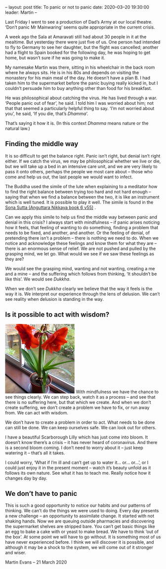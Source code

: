 –
layout: post
title: To panic or not to panic
date: 2020–03–20 19:30:00
leader: Martin
–

Last Friday I went to see a production of Dad’s Army at our local theatre. ‘Don’t panic Mr Mainwaring’ seems quite appropriate in the current crisis.

A week ago the Sala at Amaravati still had about 30 people in it at the mealtime. But yesterday there were just five of us. One person had intended to fly to Germany to see her daughter, but the flight was cancelled; another had a flight to Spain booked for the following day, he was hoping to get home, but wasn’t sure if he was going to make it.

My namesake Martin was there, sitting in his wheelchair in the back room where he always sits. He is in his 80s and depends on visiting the monastery for his main meal of the day. He doesn’t have a plan B. I had taken him to the supermarket before the panic buying really kicked in, but I couldn’t persuade him to buy anything other than food for his breakfast.

He was philosophical about catching the virus. He has lived through a war. ‘People panic out of fear’, he said. I told him I was worried about him; not that that seemed a particularly helpful thing to say. ‘I’m not worried about you’, he said, ‘If you die, that’s *Dhamma*’.

That’s saying it how it is. (In this context *Dhamma* means nature or the natural law.)

## Finding the middle way ##

It is so difficult to get the balance right. Panic isn’t right, but denial isn’t right either. If we catch the virus, we may be philosophical whether we live or die, but we will take up a bed in an intensive care unit, and we are very likely to pass it onto others, perhaps the people we most care about – those who come and help us out, the last people we would want to infect.

The Buddha used the simile of the lute when explaining to a meditator how to find the right balance between trying too hard and not hard enough – saying that when we find a balance between the two, it is like an instrument which is well tuned. It is possible to play it well. The simile is found in the [Sona Sutta (Anguttara Nikkaya book 6 v55)](https://www.dhammatalks.org/suttas/AN/AN6_55.html) .

Can we apply this simile to help us find the middle way between panic and denial in this crisis?  I always start with mindfulness – if panic arises noticing how it feels, that feeling of wanting to do something, finding a problem that needs to be fixed, and another, and another. Or the feeling of denial, of pretending there isn’t a problem – there is nothing we need to do. When we notice and acknowledge these feelings and know them for what they are – there is an enormous sense of relief. We are not pushed and pulled by the grasping mind, we let go.  What would we see if we saw these feelings as they are?

We would see the grasping mind, wanting and not wanting, creating a me and a mine – and the suffering which follows from thinking, ‘It shouldn’t be like this’. We would see *Dukkha*.

When we don’t see *Dukkha* clearly we believe that the way it feels is the way it is. We interpret our experience through the lens of delusion. We can’t see reality when delusion is standing in the way.

## Is it possible to act with wisdom? ##

![Scarborough lilly](/assets/scarborough-lilly.png) With mindfulness we have the chance to see things clearly. We can step back, watch it as a process – and see that there is no suffering here, but that which we create. And when we don’t create suffering, we don’t create a problem we have to fix, or run away from. We can act with wisdom.

We don’t have to create a problem in order to act. What needs to be done can still be done. We can keep ourselves safe. We can look out for others.

I have a beautiful Scarborough Lilly which has just come into bloom. It doesn’t know there’s a crisis – it has never heard of coronavirus. And there is a second bloom coming. I don’t need to worry about it – just keep watering it – that’s all it takes.

I could worry, ‘What if I’m ill and can’t get up to water it... or... or...’, or I could just enjoy it in the present moment – watch it’s beauty unfold as it follows its own nature. See what it has to teach me. Really notice how it changes day by day.

## We don’t have to panic ##

This is such a good opportunity to notice our habits and our patterns of thinking. We can’t do the things we were used to doing. Every day presents a new challenge – an opportunity to assimilate change. It started with not shaking hands. Now we are queuing outside pharmacies and discovering the supermarket shelves are stripped bare. You can’t get basic things like an egg to bake a cake with or yeast to make bread. We have to think ‘out of the box’. At some point we will have to go without. It is something most of us have never experienced before. I think we will discover it is possible, and although it may be a shock to the system, we will come out of it stronger and wiser.

Martin Evans – 21 March 2020




